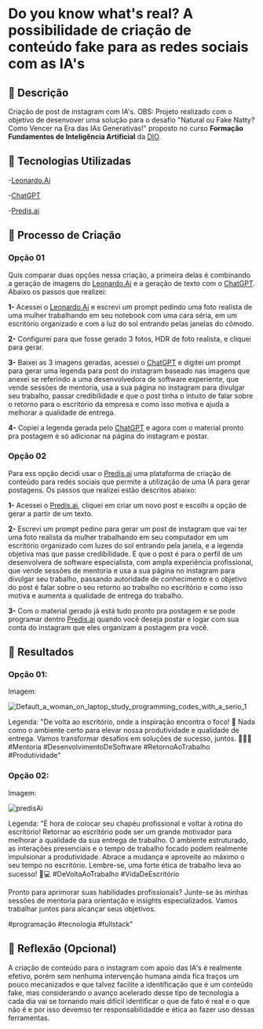 # Do you know what's real? A possibilidade de criação de conteúdo fake para as redes sociais com as IA's

## 📒 Descrição
Criação de post de instagram com IA's.
OBS: Projeto realizado com o objetivo de desenvover uma solução para o desafio "Natural ou Fake Natty? Como Vencer na Era das IAs Generativas!" proposto no curso **Formação Fundamentos de Inteligência Artificial** da [DIO](https://www.dio.me/).

## 🤖 Tecnologias Utilizadas
-[Leonardo.Ai](https://app.leonardo.ai/auth/login?callbackUrl=%2F%3F_gl%3D1*17nrsr*_gcl_au*MTg1MjM0MTc0NC4xNzIyMDA2OTgy*_ga*NzU4NDU3NjI4LjE3MjIwMDY5ODI.*_ga_9SZY51046C*MTcyMjAwNjk3OS4xLjAuMTcyMjAwNjk3OS42MC4wLjA.)

-[ChatGPT](https://chatgpt.com/)

-[Predis.ai](https://predis.ai/)

## 🧐 Processo de Criação
### Opção 01
Quis comparar duas opções nessa criação, a primeira delas é combinando a geração de imagens do [Leonardo.Ai](https://app.leonardo.ai/auth/login?callbackUrl=%2F%3F_gl%3D1*17nrsr*_gcl_au*MTg1MjM0MTc0NC4xNzIyMDA2OTgy*_ga*NzU4NDU3NjI4LjE3MjIwMDY5ODI.*_ga_9SZY51046C*MTcyMjAwNjk3OS4xLjAuMTcyMjAwNjk3OS42MC4wLjA.) e  a geração de texto com o [ChatGPT](https://chatgpt.com/). Abaixo os passos que realizei:

**1-** Acessei o [Leonardo.Ai](https://app.leonardo.ai/auth/login?callbackUrl=%2F%3F_gl%3D1*17nrsr*_gcl_au*MTg1MjM0MTc0NC4xNzIyMDA2OTgy*_ga*NzU4NDU3NjI4LjE3MjIwMDY5ODI.*_ga_9SZY51046C*MTcyMjAwNjk3OS4xLjAuMTcyMjAwNjk3OS42MC4wLjA.) e escrevi um prompt pedindo uma foto realista de uma mulher trabalhando em seu notebook com uma cara séria, em um escritório organizado e com a luz do sol entrando pelas janelas do cômodo.

**2-** Configurei para que fosse gerado 3 fotos, HDR de foto realista, e cliquei para gerar.

**3-** Baixei as 3 imagens geradas, acessei o [ChatGPT](https://chatgpt.com/) e digitei um prompt para gerar uma legenda para post do instagram baseado nas imagens que anexei se referindo a uma desenvolvedora de software experiente, que vende sessões de mentoria, usa a sua página no instagram para divulgar seu trabalho, passar credibilidade e que o post tinha o intuito de falar sobre o retorno para o escritório da empresa e como isso motiva e ajuda a melhorar a qualidade de entrega.

**4-** Copiei a legenda gerada pelo [ChatGPT](https://chatgpt.com/) e agora com o material pronto pra postagem é só adicionar na página do instagram e postar.

### Opção 02
Para ess opção decidi usar o [Predis.ai](https://predis.ai/) uma plataforma de criação de conteúdo para redes sociais que permite a utilização de uma IA para gerar postagens.
Os passos que realizei estão descritos abaixo:

**1-** Acessei o [Predis.ai](https://predis.ai/), cliquei em criar um novo post e escolhi a opção de gerar a partir de um texto.

**2-** Escrevi um prompt pedino para gerar um post de instagram que vai ter uma foto realista da mulher trabalhando em seu computador em um escritório organizado com luzes do sol entrando pela janela, e a legenda objetiva mas que passe credibilidade. E que o post é para o perfil de um desenvolvera de software especialista, com ampla experiência profissional, que vende sessões de mentoria e usa a sua página no instagram para divulgar seu trabalho, passando autoridade de conhecimento e o objetivo do post é falar sobre o seu retorno ao trabalho no escritório e como isso motiva e aumenta a qualidade de entrega do trabalho.

**3-** Com o material gerado já está tudo pronto pra postagem e se pode programar dentro [Predis.ai](https://predis.ai/) quando você deseja postar e logar com sua conta do instagram que eles organizam a postagem pra você.


## 🚀 Resultados
### Opção 01:
Imagem:

![Default_a_woman_on_laptop_study_programming_codes_with_a_serio_1](https://github.com/user-attachments/assets/b962d848-8342-4f03-a6b5-588f91df69c2)

Legenda:
"De volta ao escritório, onde a inspiração encontra o foco! 🌟 Nada como o ambiente certo para elevar nossa produtividade e qualidade de entrega. Vamos transformar desafios em soluções de sucesso, juntos. 🚀👩‍💻 #Mentoria #DesenvolvimentoDeSoftware #RetornoAoTrabalho #Produtividade"

### Opção 02:
Imagem:

![predisAi](https://github.com/user-attachments/assets/fc03e129-0ff7-4d88-96a5-7cbd81206c69)

Legenda:
"É hora de colocar seu chapéu profissional e voltar à rotina do escritório! Retornar ao escritório pode ser um grande motivador para melhorar a qualidade da sua entrega de trabalho. O ambiente estruturado, as interações presenciais e o tempo de trabalho focado podem realmente impulsionar a produtividade. Abrace a mudança e aproveite ao máximo o seu tempo no escritório. Lembre-se, uma forte ética de trabalho leva ao sucesso! 💼💻 #DeVoltaAoTrabalho #VidaDeEscritório

Pronto para aprimorar suas habilidades profissionais? Junte-se às minhas sessões de mentoria para orientação e insights especializados. Vamos trabalhar juntos para alcançar seus objetivos.

#programação #tecnologia #fullstack"


## 💭 Reflexão (Opcional)
A criação de conteúdo para o instagram com apoio das IA's é realmente efetivo, porém sem nenhuma intervenção humana ainda fica traços um pouco mecanizados e que talvez facilite a identificação que é um conteúdo fake, mas considerando o avanço acelerado desse tipo de tecnologia a cada dia vai se tornando mais difícil identificar o que de fato é real e o que não é e por isso devemso ter responsabilidadde e ética ao fazer uso dessas ferramentas.
